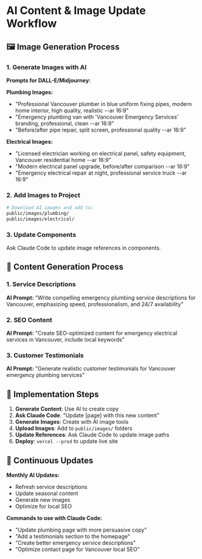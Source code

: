 # AI Content & Image Update Workflow

## 🖼️ Image Generation Process

### 1. Generate Images with AI
**Prompts for DALL-E/Midjourney:**

**Plumbing Images:**
- "Professional Vancouver plumber in blue uniform fixing pipes, modern home interior, high quality, realistic --ar 16:9"
- "Emergency plumbing van with 'Vancouver Emergency Services' branding, professional, clean --ar 16:9"
- "Before/after pipe repair, split screen, professional quality --ar 16:9"

**Electrical Images:**
- "Licensed electrician working on electrical panel, safety equipment, Vancouver residential home --ar 16:9"
- "Modern electrical panel upgrade, before/after comparison --ar 16:9"
- "Emergency electrical repair at night, professional service truck --ar 16:9"

### 2. Add Images to Project
```bash
# Download AI images and add to:
public/images/plumbing/
public/images/electrical/
```

### 3. Update Components
Ask Claude Code to update image references in components.

## 📝 Content Generation Process

### 1. Service Descriptions
**AI Prompt:** "Write compelling emergency plumbing service descriptions for Vancouver, emphasizing speed, professionalism, and 24/7 availability"

### 2. SEO Content
**AI Prompt:** "Create SEO-optimized content for emergency electrical services in Vancouver, include local keywords"

### 3. Customer Testimonials
**AI Prompt:** "Generate realistic customer testimonials for Vancouver emergency plumbing services"

## 🚀 Implementation Steps

1. **Generate Content**: Use AI to create copy
2. **Ask Claude Code**: "Update [page] with this new content"
3. **Generate Images**: Create with AI image tools
4. **Upload Images**: Add to `public/images/` folders
5. **Update References**: Ask Claude Code to update image paths
6. **Deploy**: `vercel --prod` to update live site

## 🔄 Continuous Updates

**Monthly AI Updates:**
- Refresh service descriptions
- Update seasonal content
- Generate new images
- Optimize for local SEO

**Commands to use with Claude Code:**
- "Update plumbing page with more persuasive copy"
- "Add a testimonials section to the homepage"
- "Create better emergency service descriptions"
- "Optimize contact page for Vancouver local SEO"